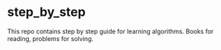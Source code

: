 # step_by_step
This repo contains step by step guide for learning algorithms. Books for reading, problems for solving.
